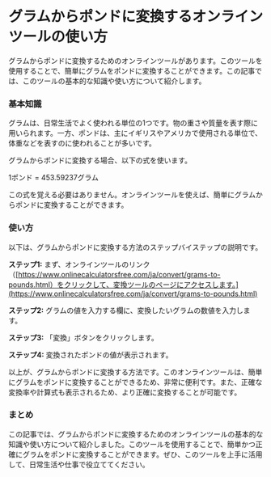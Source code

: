 グラムからポンドに変換するオンラインツールの使い方
=========================

グラムからポンドに変換するためのオンラインツールがあります。このツールを使用することで、簡単にグラムをポンドに変換することができます。この記事では、このツールの基本的な知識や使い方について紹介します。

### 基本知識

グラムは、日常生活でよく使われる単位の1つです。物の重さや質量を表す際に用いられます。一方、ポンドは、主にイギリスやアメリカで使用される単位で、体重などを表すのに使われることが多いです。

グラムからポンドに変換する場合、以下の式を使います。

1ポンド = 453.59237グラム

この式を覚える必要はありません。オンラインツールを使えば、簡単にグラムからポンドに変換することができます。

### 使い方

以下は、グラムからポンドに変換する方法のステップバイステップの説明です。

**ステップ1:** まず、オンラインツールのリンク（[https://www.onlinecalculatorsfree.com/ja/convert/grams-to-pounds.html）をクリックして、変換ツールのページにアクセスします。](https://www.onlinecalculatorsfree.com/ja/convert/grams-to-pounds.html)

**ステップ2:** グラムの値を入力する欄に、変換したいグラムの数値を入力します。

**ステップ3:** 「変換」ボタンをクリックします。

**ステップ4:** 変換されたポンドの値が表示されます。

以上が、グラムからポンドに変換する方法です。このオンラインツールは、簡単にグラムをポンドに変換することができるため、非常に便利です。また、正確な変換率や計算式も表示されるため、より正確に変換することが可能です。

### まとめ

この記事では、グラムからポンドに変換するためのオンラインツールの基本的な知識や使い方について紹介しました。このツールを使用することで、簡単かつ正確にグラムをポンドに変換することができます。ぜひ、このツールを上手に活用して、日常生活や仕事で役立ててください。
